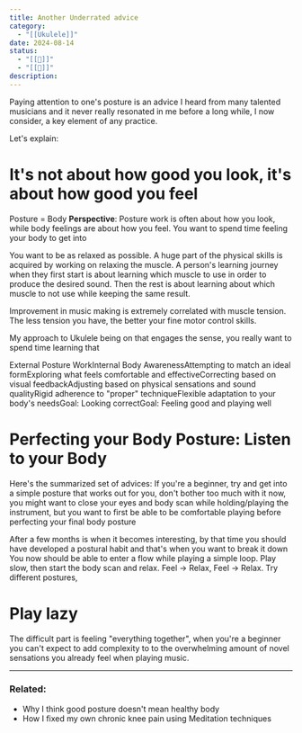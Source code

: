 ```yaml
---
title: Another Underrated advice
category:
  - "[[Ukulele]]"
date: 2024-08-14
status:
  - "[[📝]]"
  - "[[🌱]]"
description:
---
```

Paying attention to one's posture is an advice I heard from many talented musicians and it never really resonated in me before a long while, I now consider, a key element of any practice. 

Let's explain:


# It's not about how good you look, it's about how good you feel

Posture = Body 
**Perspective**: Posture work is often about how you look, while body feelings are about how you feel.
You want to spend time feeling your body to get into 

You want to be as relaxed as possible. A huge part of the physical skills is acquired by working on relaxing the muscle.
A person's learning journey when they first start is about learning which muscle to use in order to produce the desired sound. Then the rest is about learning about which muscle to not use while keeping the same result. 

Improvement in music making is extremely correlated with muscle tension. The less tension you have, the better your fine motor control skills.

My approach to Ukulele being on that engages the sense, you really want to spend time learning that 

External Posture WorkInternal Body AwarenessAttempting to match an ideal formExploring what feels comfortable and effectiveCorrecting based on visual feedbackAdjusting based on physical sensations and sound qualityRigid adherence to "proper" techniqueFlexible adaptation to your body's needsGoal: Looking correctGoal: Feeling good and playing well


# Perfecting your Body Posture: Listen to your Body

Here's the summarized set of advices: If you're a beginner, try and get into a simple posture that works out for you, don't bother too much with it now, you might want to close your eyes and body scan while holding/playing the instrument, but you want to first be able to be comfortable playing before perfecting your final body posture

After a few months is when it becomes interesting, by that time you should have developed a postural habit and that's when you want to break it down
You now should be able to enter a flow while playing a simple loop. Play slow, then start the body scan and relax. Feel -> Relax, Feel -> Relax.  Try different postures, 

# Play lazy

The difficult part is feeling "everything together", when you're a beginner you can't expect to add complexity to to the overwhelming amount of novel sensations you already feel when playing music.   


---
### Related:

- Why I think good posture doesn't mean healthy body
- How I fixed my own chronic knee pain using Meditation techniques